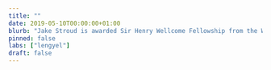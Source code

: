 ```yaml
---
title: ""
date: 2019-05-10T00:00:00+01:00
blurb: "Jake Stroud is awarded Sir Henry Wellcome Fellowship from the Wellcome Trust"
pinned: false
labs: ["lengyel"]
draft: false
---
```

